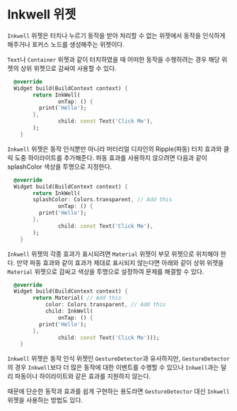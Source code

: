 # Inkwell 위젯

`Inkwell` 위젯은 터치나 누르기 동작을 받아 처리할 수 없는 위젯에서 동작을 인식하게 해주거나 포커스 노드를 생성해주는 위젯이다.

`Text`나 `Container` 위젯과 같이 터치하였을 때 어떠한 동작을 수행하려는 경우 해당 위젯의 상위 위젯으로 감싸여 사용할 수 있다.

```dart
  @override
  Widget build(BuildContext context) {
		return InkWell(
				onTap: () {
          print('Hello');
        },
				child: const Text('Click Me'),
		);
	}
```

`Inkwell` 위젯은 동작 인식뿐만 아니라 머터리얼 디자인의 Ripple(파동) 터치 효과와 클릭 도중 하이라이트를 추가해준다. 파동 효과를 사용하지 않으려면 다음과 같이 splashColor 색상을 투명으로 지정한다.

```dart
  @override
  Widget build(BuildContext context) {
		return InkWell(
      	splashColor: Colors.transparent, // Add this
				onTap: () {
          print('Hello');
        },
				child: const Text('Click Me'),
		);
	}
```

`Inkwell` 위젯의 각종 효과가 표시되려면 `Material` 위젯이 부모 위젯으로 위치해야 한다. 만약 파동 효과와 같이 효과가 제대로 표시되지 않는다면 아래와 같이 상위 위젯을 `Material` 위젯으로 감싸고 색상을 투명으로 설정하여 문제를 해결할 수 있다.

```dart
  @override
  Widget build(BuildContext context) {
		return Material( // Add this
			color: Colors.transparent, // Add this
			child: InkWell(
				onTap: () {
          print('Hello');
        },
				child: const Text('Click Me')));
	}
```

`Inkwell` 위젯은 동작 인식 위젯인 `GestureDetector`과 유사하지만, `GestureDetector`의 경우 `Inkwell`보다 더 많은 동작에 대한 이벤트를 수행할 수 있으나 `Inkwell`과는 달리 파동이나 하이라이트와 같은 효과를 지원하지 않는다.

때문에 단순한 동작과 효과를 쉽게 구현하는 용도라면 `GestureDetector` 대신 `Inkwell` 위젯을 사용하는 방법도 있다.
